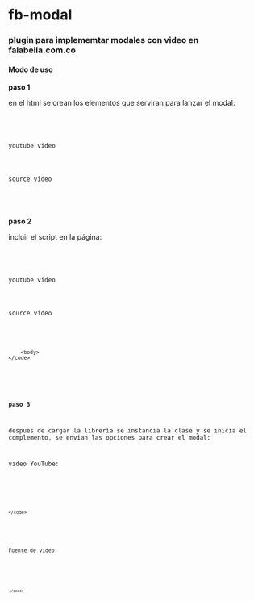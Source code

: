 # fb-modal #

### plugin para implememtar modales con video en falabella.com.co ###
 
#### **Modo de uso** ####

**paso 1**

en el html se crean los elementos que serviran para lanzar el modal:

<pre>
    <code>
        <body>
            <p class="moda1">youtube video</p>   
            <p class="modal2">source video</p>
        <body>
    </code>
</pre>

**paso 2**

incluir el script en la página:

<pre>
    <code>
        <body>
            <p class="modal1">youtube video</p>   
            <p class="modal2">source video</p>
            <script src="../fb-modal.min.js"></script>
        <body>
    </code>
</pre>

**paso 3**

despues de cargar la librería se instancia la clase y se inicia el complemento, se envian las opciones para crear el modal:

video YouTube:
<pre>
    <code>
        <script type="text/javascript">
            const modal = new Modal({
                domElement: 'moda1',
                elementType:'youtube',
                source: 'https://www.youtube.com/embed/tgbNymZ7vqY?autoplay=1',
                background: '#aad500',
                opacity: .95,
                width: 600,
                height: 300
            })
        </script>
    </code>
</pre>

Fuente de video:
<pre>
    <code>
        <script type="text/javascript">
            const video = new Modal({
                domElement: 'modal2',
                elementType: 'video',
                source: 'https://www.w3schools.com/html/mov_bbb.mp4',
                background: '#e4022d',
                opacity: .70
            })
        </script>
    </code>
</pre>